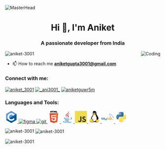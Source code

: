 ![MasterHead](https://external-content.duckduckgo.com/iu/?u=https%3A%2F%2Fmir-s3-cdn-cf.behance.net%2Fproject_modules%2F1400%2F6c0f9b95746151.5e9ecde69599e.gif&f=1&nofb=1&ipt=c96f04d286ead90cde2261497f5cebc2819e5ee25652762fa68a7e84ac841c74&ipo=images)
<h1 align="center">Hi 👋, I'm Aniket</h1>
<h3 align="center">A passionate developer from India</h3>
<img align="right" alt="Coding" witdh="400" src="https://external-content.duckduckgo.com/iu/?u=https%3A%2F%2Fmedia.giphy.com%2Fmedia%2F11jacPItBsJDLa%2Fgiphy.gif&f=1&nofb=1&ipt=b7d5edc88e7c4be510183cc53957f7dde92da36db358caa5c01079378bcff31f&ipo=images"

<p align="left"> <img src="https://komarev.com/ghpvc/?username=aniket-3001&label=Profile%20views&color=0e75b6&style=flat" alt="aniket-3001" /> </p>

- 📫 How to reach me **aniketgupta3001@gmail.com**

<h3 align="left">Connect with me:</h3>
<p align="left">
<a href="https://codeforces.com/profile/aniket_3001" target="blank"><img align="center" src="https://raw.githubusercontent.com/rahuldkjain/github-profile-readme-generator/master/src/images/icons/Social/codeforces.svg" alt="aniket_3001" height="30" width="40" /></a>
<a href="https://www.leetcode.com/aniket_3001" target="blank"><img align="center" src="https://raw.githubusercontent.com/rahuldkjain/github-profile-readme-generator/master/src/images/icons/Social/leet-code.svg" alt="_ani3001_" height="30" width="40" /></a>
<a href="https://auth.geeksforgeeks.org/user/aniketguwr5m" target="blank"><img align="center" src="https://raw.githubusercontent.com/rahuldkjain/github-profile-readme-generator/master/src/images/icons/Social/geeks-for-geeks.svg" alt="aniketguwr5m" height="30" width="40" /></a>
</p>

<h3 align="left">Languages and Tools:</h3>
<p align="left"> <a href="https://www.cprogramming.com/" target="_blank" rel="noreferrer"> <img src="https://raw.githubusercontent.com/devicons/devicon/master/icons/c/c-original.svg" alt="c" width="40" height="40"/> </a> <a href="https://www.figma.com/" target="_blank" rel="noreferrer"> <img src="https://www.vectorlogo.zone/logos/figma/figma-icon.svg" alt="figma" width="40" height="40"/> </a> <a href="https://git-scm.com/" target="_blank" rel="noreferrer"> <img src="https://www.vectorlogo.zone/logos/git-scm/git-scm-icon.svg" alt="git" width="40" height="40"/> </a> <a href="https://www.w3.org/html/" target="_blank" rel="noreferrer"> <img src="https://raw.githubusercontent.com/devicons/devicon/master/icons/html5/html5-original-wordmark.svg" alt="html5" width="40" height="40"/> </a> <a href="https://www.java.com" target="_blank" rel="noreferrer"> <img src="https://raw.githubusercontent.com/devicons/devicon/master/icons/java/java-original.svg" alt="java" width="40" height="40"/> </a> <a href="https://developer.mozilla.org/en-US/docs/Web/JavaScript" target="_blank" rel="noreferrer"> <img src="https://raw.githubusercontent.com/devicons/devicon/master/icons/javascript/javascript-original.svg" alt="javascript" width="40" height="40"/> </a> <a href="https://www.linux.org/" target="_blank" rel="noreferrer"> <img src="https://raw.githubusercontent.com/devicons/devicon/master/icons/linux/linux-original.svg" alt="linux" width="40" height="40"/> </a> <a href="https://www.mysql.com/" target="_blank" rel="noreferrer"> <img src="https://raw.githubusercontent.com/devicons/devicon/master/icons/mysql/mysql-original-wordmark.svg" alt="mysql" width="40" height="40"/> </a> <a href="https://www.python.org" target="_blank" rel="noreferrer"> <img src="https://raw.githubusercontent.com/devicons/devicon/master/icons/python/python-original.svg" alt="python" width="40" height="40"/> </a> </p>

<p><img align="left" src="https://github-readme-stats.vercel.app/api/top-langs?username=aniket-3001&show_icons=true&locale=en&layout=compact" alt="aniket-3001" /></p>

<p>&nbsp;<img align="center" src="https://github-readme-stats.vercel.app/api?username=aniket-3001&show_icons=true&locale=en" alt="aniket-3001" /></p>

<p><img align="center" src="https://github-readme-streak-stats.herokuapp.com/?user=aniket-3001&" alt="aniket-3001" /></p>

